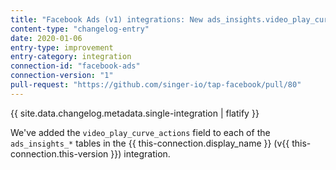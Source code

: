 ```yaml
---
title: "Facebook Ads (v1) integrations: New ads_insights.video_play_curve_actions data"
content-type: "changelog-entry"
date: 2020-01-06
entry-type: improvement
entry-category: integration
connection-id: "facebook-ads"
connection-version: "1"
pull-request: "https://github.com/singer-io/tap-facebook/pull/80"
---
```

{{ site.data.changelog.metadata.single-integration | flatify }}

We've added the `video_play_curve_actions` field to each of the `ads_insights_*` tables in the {{ this-connection.display_name }} (v{{ this-connection.this-version }}) integration.